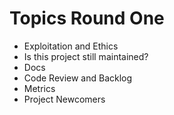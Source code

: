 # Topics Round One

- Exploitation and Ethics
- Is this project still maintained?
- Docs
- Code Review and Backlog
- Metrics
- Project Newcomers
